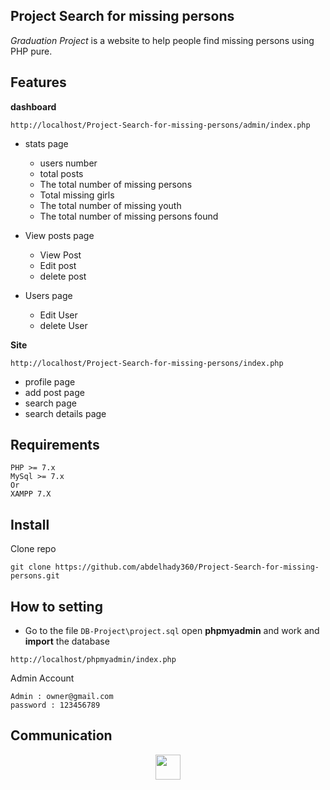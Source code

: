 
## Project Search for missing persons

_Graduation Project_ is a website to help people find missing persons using PHP pure. 



## Features

**dashboard**
<pre><code>http://localhost/Project-Search-for-missing-persons/admin/index.php</code></pre>
- stats page
  - users number
  - total posts
  - The total number of missing persons
  - Total missing girls
  - The total number of missing youth
  - The total number of missing persons found
  
- View posts page
  - View Post
  - Edit post
  - delete post
- Users page
    - Edit User 
    - delete User

**Site**
<pre><code>http://localhost/Project-Search-for-missing-persons/index.php</code></pre>

- profile page
- add post page
- search page
- search details page

##  Requirements



<pre><code>PHP >= 7.x
MySql >= 7.x
Or
XAMPP 7.X </code></pre>



## Install

Clone repo <br>

<pre><code>git clone https://github.com/abdelhady360/Project-Search-for-missing-persons.git</code></pre>



## How to setting


- Go to the file `DB-Project\project.sql` open **phpmyadmin** and work and **import** the database 
<pre><code>http://localhost/phpmyadmin/index.php</code></pre>
Admin Account
<pre><code>Admin : owner@gmail.com
password : 123456789 </code></pre>
## Communication

<p align="center"><a href="https://twitter.com/abdelhady360/" target="_blank"><img src="https://upload.wikimedia.org/wikipedia/ar/thumb/9/9f/Twitter_bird_logo_2012.svg/280px-Twitter_bird_logo_2012.svg.png" width="40"></a></p>


